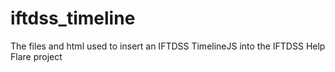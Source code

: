 # iftdss_timeline

The files and html used to insert an IFTDSS TimelineJS into the IFTDSS Help Flare project
